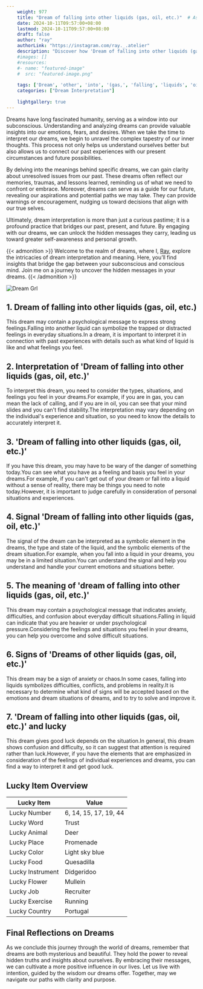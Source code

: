 ```yaml
---
    weight: 977
    title: "Dream of falling into other liquids (gas, oil, etc.)"  # Assuming 'title' column exists
    date: 2024-10-11T09:57:00+08:00
    lastmod: 2024-10-11T09:57:00+08:00
    draft: false
    author: "ray"
    authorLink: "https://instagram.com/ray._.atelier"
    description: "Discover how 'Dream of falling into other liquids (gas, oil, etc.)' can interpret your future and uncover its significant meanings in your life."
    #images: []
    #resources:
    #- name: "featured-image"
    #  src: "featured-image.png"
    
    tags: ['Dream', 'other', 'into', '(gas,', 'falling', 'liquids', 'oil,', 'etc)']
    categories: ["Dream Interpretation"]
    
    lightgallery: true
---
```

    
Dreams have long fascinated humanity, serving as a window into our subconscious. Understanding and analyzing dreams can provide valuable insights into our emotions, fears, and desires. When we take the time to interpret our dreams, we begin to unravel the complex tapestry of our inner thoughts. This process not only helps us understand ourselves better but also allows us to connect our past experiences with our present circumstances and future possibilities.

By delving into the meanings behind specific dreams, we can gain clarity about unresolved issues from our past. These dreams often reflect our memories, traumas, and lessons learned, reminding us of what we need to confront or embrace. Moreover, dreams can serve as a guide for our future, revealing our aspirations and potential paths we may take. They can provide warnings or encouragement, nudging us toward decisions that align with our true selves.

Ultimately, dream interpretation is more than just a curious pastime; it is a profound practice that bridges our past, present, and future. By engaging with our dreams, we can unlock the hidden messages they carry, leading us toward greater self-awareness and personal growth.

{{< admonition >}}
Welcome to the realm of dreams, where I, [Ray](https://instagram.com/ray._.atelier), explore the intricacies of dream interpretation and meaning. Here, you’ll find insights that bridge the gap between your subconscious and conscious mind. Join me on a journey to uncover the hidden messages in your dreams.
{{< /admonition >}}

![Dream Grl](https://cdn.pixabay.com/photo/2017/11/02/03/35/gothic-2910057_1280.jpg "Dream Grl")

## 1. Dream of falling into other liquids (gas, oil, etc.)
This dream may contain a psychological message to express strong feelings.Falling into another liquid can symbolize the trapped or distracted feelings in everyday situations.In a dream, it is important to interpret it in connection with past experiences with details such as what kind of liquid is like and what feelings you feel.

## 2. Interpretation of 'Dream of falling into other liquids (gas, oil, etc.)'
To interpret this dream, you need to consider the types, situations, and feelings you feel in your dreams.For example, if you are in gas, you can mean the lack of calling, and if you are in oil, you can see that your mind slides and you can't find stability.The interpretation may vary depending on the individual's experience and situation, so you need to know the details to accurately interpret it.

## 3. 'Dream of falling into other liquids (gas, oil, etc.)'
If you have this dream, you may have to be wary of the danger of something today.You can see what you have as a feeling and basis you feel in your dreams.For example, if you can't get out of your dream or fall into a liquid without a sense of reality, there may be things you need to note today.However, it is important to judge carefully in consideration of personal situations and experiences.

## 4. Signal 'Dream of falling into other liquids (gas, oil, etc.)'
The signal of the dream can be interpreted as a symbolic element in the dreams, the type and state of the liquid, and the symbolic elements of the dream situation.For example, when you fall into a liquid in your dreams, you may be in a limited situation.You can understand the signal and help you understand and handle your current emotions and situations better.

## 5. The meaning of 'dream of falling into other liquids (gas, oil, etc.)'
This dream may contain a psychological message that indicates anxiety, difficulties, and confusion about everyday difficult situations.Falling in liquid can indicate that you are heavier or under psychological pressure.Considering the feelings and situations you feel in your dreams, you can help you overcome and solve difficult situations.

## 6. Signs of 'Dreams of other liquids (gas, oil, etc.)'
This dream may be a sign of anxiety or chaos.In some cases, falling into liquids symbolizes difficulties, conflicts, and problems in reality.It is necessary to determine what kind of signs will be accepted based on the emotions and dream situations of dreams, and to try to solve and improve it.

## 7. 'Dream of falling into other liquids (gas, oil, etc.)' and lucky
This dream gives good luck depends on the situation.In general, this dream shows confusion and difficulty, so it can suggest that attention is required rather than luck.However, if you have the elements that are emphasized in consideration of the feelings of individual experiences and dreams, you can find a way to interpret it and get good luck.

## Lucky Item Overview
| Lucky Item          | Value              |
|---------------|--------------------|
| Lucky Number        | 6, 14, 15, 17, 19, 44  |
| Lucky Word          | Trust |
| Lucky Animal        | Deer |
| Lucky Place         | Promenade     |
| Lucky Color         | Light sky blue     |
| Lucky Food          | Quesadilla      |
| Lucky Instrument    | Didgeridoo |
| Lucky Flower        | Mullein    |
| Lucky Job           | Recruiter       |
| Lucky Exercise      | Running  |
| Lucky Country       | Portugal    |


##  Final Reflections on Dreams

As we conclude this journey through the world of dreams, remember that dreams are both mysterious and beautiful. They hold the power to reveal hidden truths and insights about ourselves. By embracing their messages, we can cultivate a more positive influence in our lives. Let us live with intention, guided by the wisdom our dreams offer. Together, may we navigate our paths with clarity and purpose.

